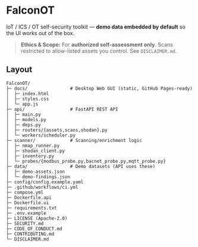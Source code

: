 # FalconOT

IoT / ICS / OT self-security toolkit — **demo data embedded by default** so the UI works out of the box.

> **Ethics & Scope:** For **authorized self-assessment only**. Scans restricted to allow-listed assets you control. See `DISCLAIMER.md`.


## Layout
```
FalconOT/
├─ docs/                # Desktop Web GUI (static, GitHub Pages-ready)
│  ├─ index.html
│  ├─ styles.css
│  └─ app.js
├─ api/                 # FastAPI REST API
│  ├─ main.py
│  ├─ models.py
│  ├─ deps.py
│  ├─ routers/{assets,scans,shodan}.py
│  └─ workers/scheduler.py
├─ scanner/             # Scanning/enrichment logic
│  ├─ nmap_runner.py
│  ├─ shodan_client.py
│  ├─ inventory.py
│  └─ probes/{modbus_probe.py,bacnet_probe.py,mqtt_probe.py}
├─ data/                # Demo datasets (API uses these)
│  ├─ demo-assets.json
│  └─ demo-findings.json
├─ config/config.example.yaml
├─ .github/workflows/ci.yml
├─ compose.yml
├─ Dockerfile.api
├─ Dockerfile.ui
├─ requirements.txt
├─ .env.example
├─ LICENSE (Apache-2.0)
├─ SECURITY.md
├─ CODE_OF_CONDUCT.md
├─ CONTRIBUTING.md
└─ DISCLAIMER.md
```
